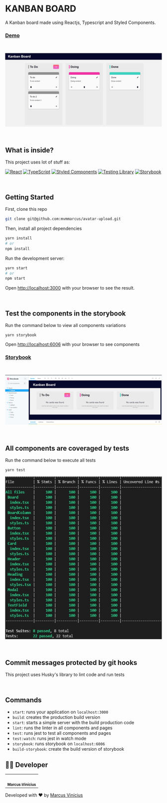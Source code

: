 # KANBAN BOARD

A Kanban board made using Reactjs, Typescript and Styled Components.

### [Demo](https://kanban-board-marcus.vercel.app/)

<br/>

![](public/img/kanban-board.jpg)

<br/>

## What is inside?

This project uses lot of stuff as:

<a href="https://pt-br.reactjs.org/" >![React](https://img.shields.io/badge/-React-05122A?style=flat&logo=react)</a>
<a href="https://www.typescriptlang.org/" >![TypeScript](https://img.shields.io/badge/-Typescript-05122A?style=flat&logo=typescript)</a>
<a href="https://styled-components.com/" >![Styled Components](https://img.shields.io/badge/-Styled%20Components-05122A?style=flat&logo=styled-components)</a>
<a href="https://testing-library.com/docs/react-testing-library/intro" >![Testing Library](https://img.shields.io/badge/-Testing%20Library-05122A?style=flat&logo=testing-library)</a>
<a href="https://storybook.js.org/" >![Storybook](https://img.shields.io/badge/-Storybook-05122A?style=flat&logo=storybook)</a>

<br/>

## Getting Started

First, clone this repo

```bash
git clone git@github.com:mvmmarcus/avatar-upload.git
```

Then, install all project dependencies

```bash
yarn install
# or
npm install
```

Run the development server:

```bash
yarn start
# or
npm start
```

Open [http://localhost:3000](http://localhost:3000) with your browser to see the result.

<br/>

## Test the components in the storybook

Run the command below to view all components variations

```
yarn storybook
```

Open [http://localhost:6006](http://localhost:6006) with your browser to see components

### [Storybook](https://6216f335b04339003ad28526-fqraryrioc.chromatic.com/?path=/story/board--default)

<br />

![](public/img/storybook.jpg)

<br/>

## All components are coveraged by tests

Run the command below to execute all tests

```
yarn test
```

![](public/img/coverage.jpg)

<br/>

## Commit messages protected by git hooks

This project uses Husky's library to lint code and run tests

<br/>

## Commands

- `start`: runs your application on `localhost:3000`
- `build`: creates the production build version
- `start`: starts a simple server with the build production code
- `lint`: runs the linter in all components and pages
- `test`: runs jest to test all components and pages
- `test:watch`: runs jest in watch mode
- `storybook`: runs storybook on `localhost:6006`
- `build-storybook`: create the build version of storybook

## 👨‍💻 Developer

<table id="contribuicoes" >
  <tr>
    <td align="center"><a href="https://www.linkedin.com/in/mvmmarcus/"><img style="border-radius: 50%;" src="https://gitlab.com/uploads/-/system/user/avatar/6195744/avatar.png?width=400" width="100px;" alt=""/><br /><sub><b>Marcus Vinícius</b></sub></a><br /><a href="https://gitlab.com/mvmmarcus" title="Marcus Vinicius"></a></td>
  </tr>
</table>

Developed with ❤️ by <a href="https://www.linkedin.com/in/mvmmarcus/">Marcus Vinícius</a>
